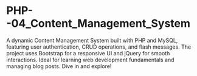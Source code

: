 # PHP--04_Content_Management_System
A dynamic Content Management System built with PHP and MySQL, featuring user authentication, CRUD operations, and flash messages. The project uses Bootstrap for a responsive UI and jQuery for smooth interactions. Ideal for learning web development fundamentals and managing blog posts. Dive in and explore!
